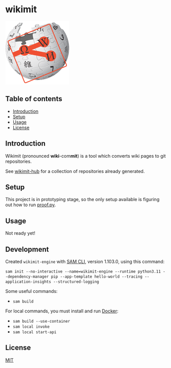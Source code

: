 # wikimit

<a href="https://github.com/wikimit-hub">
  <img src="https://github.com/davidtorosyan/wikimit/raw/main/images/wikimit-logo.png" alt="Logo: wikimit-logo.png" width="200px" height="200px">
</a>

## Table of contents

- [Introduction](#introduction)
- [Setup](#setup)
- [Usage](#usage)
- [License](#license)

## Introduction

Wikimit (pronounced **wiki**-com**mit**) is a tool which converts wiki pages to git repositories.

See [wikimit-hub](https://github.com/wikimit-hub) for a collection of repositories already generated.

## Setup

This project is in prototyping stage, so the only setup available is figuring out how to run [proof.py](src/proof/proof.py).

## Usage

Not ready yet!

## Development

Created `wikimit-engine` with [SAM CLI](https://docs.aws.amazon.com/serverless-application-model/latest/developerguide/install-sam-cli.html), version 1.103.0, using this command:
```
sam init --no-interactive --name=wikimit-engine --runtime python3.11 --dependency-manager pip --app-template hello-world --tracing --application-insights --structured-logging
```

Some useful commands:
* `sam build`

For local commands, you must install and run [Docker](https://docs.aws.amazon.com/serverless-application-model/latest/developerguide/install-docker.html):
* `sam build --use-container`
* `sam local invoke`
* `sam local start-api`

## License
[MIT](https://choosealicense.com/licenses/mit/)
